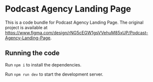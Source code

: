 
  # Podcast Agency Landing Page

  This is a code bundle for Podcast Agency Landing Page. The original project is available at https://www.figma.com/design/rNG5cEGW1gsVVehuM85xUP/Podcast-Agency-Landing-Page.

  ## Running the code

  Run `npm i` to install the dependencies.

  Run `npm run dev` to start the development server.
  